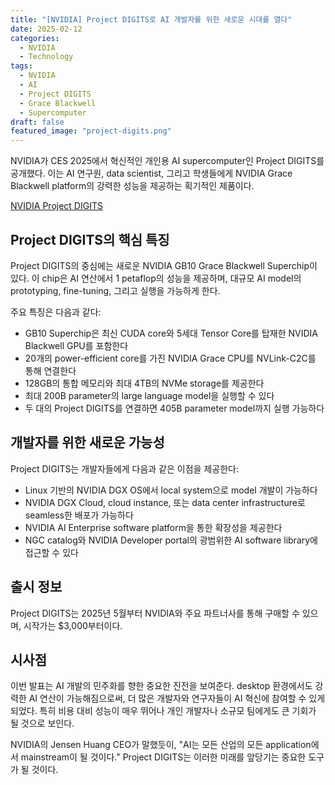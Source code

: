```yaml
---
title: "[NVIDIA] Project DIGITS로 AI 개발자를 위한 새로운 시대를 열다"
date: 2025-02-12
categories:
  - NVIDIA
  - Technology
tags:
  - NVIDIA
  - AI
  - Project DIGITS
  - Grace Blackwell
  - Supercomputer
draft: false
featured_image: "project-digits.png"
---
```


NVIDIA가 CES 2025에서 혁신적인 개인용 AI supercomputer인 Project DIGITS를 공개했다. 이는 AI 연구원, data scientist, 그리고 학생들에게 NVIDIA Grace Blackwell platform의 강력한 성능을 제공하는 획기적인 제품이다.

[NVIDIA Project DIGITS]([project-digits.png](https://www.nvidia.com/en-us/project-digits/#project-digits-notifyme))

## Project DIGITS의 핵심 특징

Project DIGITS의 중심에는 새로운 NVIDIA GB10 Grace Blackwell Superchip이 있다. 이 chip은 AI 연산에서 1 petaflop의 성능을 제공하며, 대규모 AI model의 prototyping, fine-tuning, 그리고 실행을 가능하게 한다.

주요 특징은 다음과 같다:

- GB10 Superchip은 최신 CUDA core와 5세대 Tensor Core를 탑재한 NVIDIA Blackwell GPU를 포함한다
- 20개의 power-efficient core를 가진 NVIDIA Grace CPU를 NVLink-C2C를 통해 연결한다
- 128GB의 통합 메모리와 최대 4TB의 NVMe storage를 제공한다
- 최대 200B parameter의 large language model을 실행할 수 있다
- 두 대의 Project DIGITS를 연결하면 405B parameter model까지 실행 가능하다

## 개발자를 위한 새로운 가능성

Project DIGITS는 개발자들에게 다음과 같은 이점을 제공한다:

- Linux 기반의 NVIDIA DGX OS에서 local system으로 model 개발이 가능하다
- NVIDIA DGX Cloud, cloud instance, 또는 data center infrastructure로 seamless한 배포가 가능하다
- NVIDIA AI Enterprise software platform을 통한 확장성을 제공한다
- NGC catalog와 NVIDIA Developer portal의 광범위한 AI software library에 접근할 수 있다

## 출시 정보

Project DIGITS는 2025년 5월부터 NVIDIA와 주요 파트너사를 통해 구매할 수 있으며, 시작가는 $3,000부터이다.

## 시사점

이번 발표는 AI 개발의 민주화를 향한 중요한 진전을 보여준다. desktop 환경에서도 강력한 AI 연산이 가능해짐으로써, 더 많은 개발자와 연구자들이 AI 혁신에 참여할 수 있게 되었다. 특히 비용 대비 성능이 매우 뛰어나 개인 개발자나 소규모 팀에게도 큰 기회가 될 것으로 보인다.

NVIDIA의 Jensen Huang CEO가 말했듯이, "AI는 모든 산업의 모든 application에서 mainstream이 될 것이다." Project DIGITS는 이러한 미래를 앞당기는 중요한 도구가 될 것이다. 